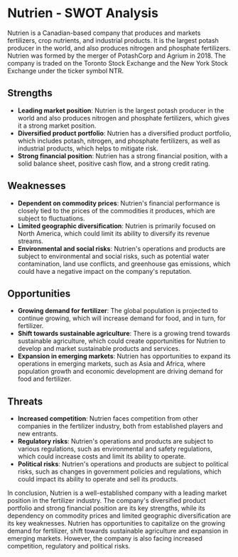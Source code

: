 # Nutrien - SWOT Analysis

Nutrien is a Canadian-based company that produces and markets fertilizers, crop nutrients, and industrial products. It is the largest potash producer in the world, and also produces nitrogen and phosphate fertilizers. Nutrien was formed by the merger of PotashCorp and Agrium in 2018. The company is traded on the Toronto Stock Exchange and the New York Stock Exchange under the ticker symbol NTR.

## Strengths

* **Leading market position**: Nutrien is the largest potash producer in the world and also produces nitrogen and phosphate fertilizers, which gives it a strong market position.
* **Diversified product portfolio**: Nutrien has a diversified product portfolio, which includes potash, nitrogen, and phosphate fertilizers, as well as industrial products, which helps to mitigate risk.
* **Strong financial position**: Nutrien has a strong financial position, with a solid balance sheet, positive cash flow, and a strong credit rating.

## Weaknesses

* **Dependent on commodity prices**: Nutrien's financial performance is closely tied to the prices of the commodities it produces, which are subject to fluctuations.
* **Limited geographic diversification**: Nutrien is primarily focused on North America, which could limit its ability to diversify its revenue streams.
* **Environmental and social risks**: Nutrien's operations and products are subject to environmental and social risks, such as potential water contamination, land use conflicts, and greenhouse gas emissions, which could have a negative impact on the company's reputation.

## Opportunities

* **Growing demand for fertilizer**: The global population is projected to continue growing, which will increase demand for food, and in turn, for fertilizer.
* **Shift towards sustainable agriculture**: There is a growing trend towards sustainable agriculture, which could create opportunities for Nutrien to develop and market sustainable products and services.
* **Expansion in emerging markets**: Nutrien has opportunities to expand its operations in emerging markets, such as Asia and Africa, where population growth and economic development are driving demand for food and fertilizer.

## Threats

* **Increased competition**: Nutrien faces competition from other companies in the fertilizer industry, both from established players and new entrants.
* **Regulatory risks**: Nutrien's operations and products are subject to various regulations, such as environmental and safety regulations, which could increase costs and limit its ability to operate.
* **Political risks**: Nutrien's operations and products are subject to political risks, such as changes in government policies and regulations, which could impact its ability to operate and sell its products.

In conclusion, Nutrien is a well-established company with a leading market position in the fertilizer industry. The company's diversified product portfolio and strong financial position are its key strengths, while its dependency on commodity prices and limited geographic diversification are its key weaknesses. Nutrien has opportunities to capitalize on the growing demand for fertilizer, shift towards sustainable agriculture and expansion in emerging markets. However, the company is also facing increased competition, regulatory and political risks.

